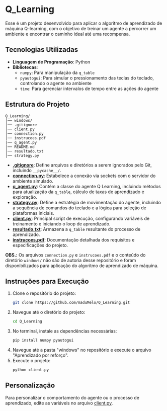 # Q_Learning

Esse é um projeto desenvolvido para aplicar o algoritmo de aprendizado de máquina Q-learning, com o objetivo de treinar um agente a percorrer um ambiente e encontrar o caminho ideal até uma recompensa.

## Tecnologias Utilizadas

- **Linguagem de Programação**: Python
- **Bibliotecas**:
  - `numpy`: Para manipulação da `q_table`
  - `pyautogui`: Para simular o pressionamento das teclas do teclado, controlando o agente no ambiente
  - `time`: Para gerenciar intervalos de tempo entre as ações do agente

## Estrutura do Projeto

```
Q_Learning/
│── windows/
│── .gitignore
│── client.py
│── connection.py
│── instrucoes.pdf
|── q_agent.py
│── README.md
│── resultado.txt
│── strategy.py
```

- [**.gitignore**](.gitignore): Define arquivos e diretórios a serem ignorados pelo Git, incluindo `__pycache__/`.
- [**connection.py**](connection.py): Estabelece a conexão via sockets com o servidor do ambiente simulado.
- [**q_agent.py**](q_agent.py): Contém a classe do agente Q Learning, incluindo métodos para atualização da `q_table`, cálculo de taxas de aprendizado e exploração.
- [**strategy.py**](strategy.py): Define a estratégia de movimentação do agente, incluindo a sequência de comandos do teclado e a lógica para seleção de plataformas iniciais.
- [**client.py**](client.py): Principal script de execução, configurando variáveis de treinamento e iniciando o loop de aprendizado.
- [**resultado.txt**](resultado.txt): Armazena a `q_table` resultante do processo de aprendizado.
- [**instrucoes.pdf**](instrucoes.pdf): Documentação detalhada dos requisitos e especificações do projeto.

**OBS.:** Os arquivos `connection.py` e `instrucoes.pdf` e o conteúdo do diretório `windows/` não são de autoria desse repositório e foram disponibilizados para aplicação do algoritmo de aprendizado de máquina.

## Instruções para Execução

1. Clone o repositório do projeto:
   ```bash
   git clone https://github.com/maduMelo/Q_Learning.git
   ```
2. Navegue até o diretório do projeto:
   ```bash
   cd Q_Learning
   ```
3. No terminal, instale as dependências necessárias:
   ```bash
   pip install numpy pyautogui
   ```
2. Navegue até a pasta "windows" no repositório e execute o arquivo "Aprendizado por reforço".
4. Execute o projeto:
   ```bash
   python client.py
   ```

## Personalização

Para personalizar o comportamento do agente ou o processo de aprendizado, edite as variáveis no arquivo [client.py](client.py).
